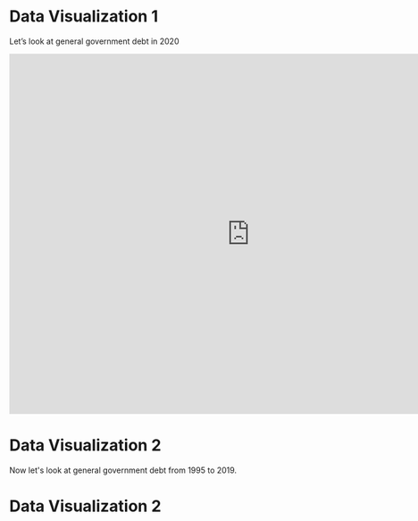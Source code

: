 # Data Visualization 1 
Let’s look at general government debt in 2020
<iframe src="https://data.oecd.org/chart/6vii" width="860" height="645" style="border: 0" mozallowfullscreen="true" webkitallowfullscreen="true" allowfullscreen="true"><a href="https://data.oecd.org/chart/6vii" target="_blank">OECD Chart: General government debt, Total, % of GDP, Annual, 2020</a></iframe>


# Data Visualization 2
Now let's look at general government debt from 1995 to 2019.

<div class="flourish-embed flourish-chart" data-src="visualisation/7666875"><script src="https://public.flourish.studio/resources/embed.js"></script></div>


# Data Visualization 2
<div class="flourish-embed flourish-chart" data-src="visualisation/7690426"><script src="https://public.flourish.studio/resources/embed.js"></script></div>
